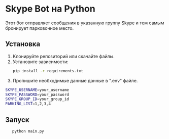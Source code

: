 # Skype Bot на Python

Этот бот отправляет сообщения в указанную группу Skype и тем самым бронирует парковочное место.

## Установка

1. Клонируйте репозиторий или скачайте файлы.
2. Установите зависимости:
   ```bash
   pip install -r requirements.txt
   ```
3. Пропишите необходимые данные данные в ".env" файле.
```bash
SKYPE_USERNAME=your_username
SKYPE_PASSWORD=your_password
SKYPE_GROUP_ID=your_group_id
PARKING_LIST=1,2,3,4
```

## Запуск
``` bash
   python main.py